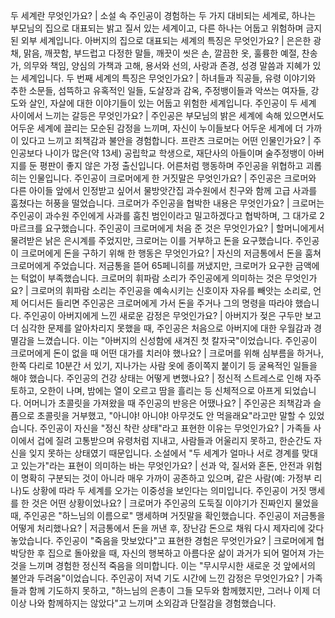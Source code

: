 두 세계란 무엇인가요?	| 소설 속 주인공이 경험하는 두 가지 대비되는 세계로, 하나는 부모님의 집으로 대표되는 밝고 질서 있는 세계이고, 다른 하나는 어둡고 위험하며 금지된 외부 세계입니다.
아버지의 집으로 대표되는 세계의 특징은 무엇인가요?	| 은은한 광채, 맑음, 깨끗함, 부드럽고 다정한 말들, 깨끗이 씻은 손, 깔끔한 옷, 훌륭한 예절, 찬송가, 의무와 책임, 양심의 가책과 고해, 용서와 선의, 사랑과 존경, 성경 말씀과 지혜가 있는 세계입니다.
두 번째 세계의 특징은 무엇인가요?	| 하녀들과 직공들, 유령 이야기와 추한 소문들, 섬뜩하고 유혹적인 일들, 도살장과 감옥, 주정뱅이들과 악쓰는 여자들, 강도와 살인, 자살에 대한 이야기들이 있는 어둡고 위험한 세계입니다.
주인공이 두 세계 사이에서 느끼는 갈등은 무엇인가요?	| 주인공은 부모님의 밝은 세계에 속해 있으면서도 어두운 세계에 끌리는 모순된 감정을 느끼며, 자신이 누이들보다 어두운 세계에 더 가까이 있다고 느끼고 죄책감과 불안을 경험합니다.
프란츠 크로머는 어떤 인물인가요?	| 주인공보다 나이가 많은(약 13세) 공립학교 학생으로, 재단사의 아들이며 술주정뱅이 아버지를 둔 평판이 좋지 않은 가정 출신입니다. 어른처럼 행동하며 주인공을 위협하고 괴롭히는 인물입니다.
주인공이 크로머에게 한 거짓말은 무엇인가요?	| 주인공은 크로머와 다른 아이들 앞에서 인정받고 싶어서 물방앗간집 과수원에서 친구와 함께 고급 사과를 훔쳤다는 허풍을 떨었습니다.
크로머가 주인공을 협박한 내용은 무엇인가요?	| 크로머는 주인공이 과수원 주인에게 사과를 훔친 범인이라고 밀고하겠다고 협박하며, 그 대가로 2마르크를 요구했습니다.
주인공이 크로머에게 처음 준 것은 무엇인가요?	| 할머니에게서 물려받은 낡은 은시계를 주었지만, 크로머는 이를 거부하고 돈을 요구했습니다.
주인공이 크로머에게 돈을 구하기 위해 한 행동은 무엇인가요?	| 자신의 저금통에서 돈을 훔쳐 크로머에게 주었습니다. 저금통을 뜯어 65페니히를 꺼냈지만, 크로머가 요구한 금액에는 턱없이 부족했습니다.
크로머의 휘파람 소리가 주인공에게 의미하는 것은 무엇인가요?	| 크로머의 휘파람 소리는 주인공을 예속시키는 신호이자 자유를 빼앗는 소리로, 언제 어디서든 들리면 주인공은 크로머에게 가서 돈을 주거나 그의 명령을 따라야 했습니다.
주인공이 아버지에게 느낀 새로운 감정은 무엇인가요?	| 아버지가 젖은 구두만 보고 더 심각한 문제를 알아차리지 못했을 때, 주인공은 처음으로 아버지에 대한 우월감과 경멸감을 느꼈습니다. 이는 "아버지의 신성함에 새겨진 첫 칼자국"이었습니다.
주인공이 크로머에게 돈이 없을 때 어떤 대가를 치러야 했나요?	| 크로머를 위해 심부름을 하거나, 한쪽 다리로 10분간 서 있기, 지나가는 사람 옷에 종이쪽지 붙이기 등 굴욕적인 일들을 해야 했습니다.
주인공의 건강 상태는 어떻게 변했나요?	| 정신적 스트레스로 인해 자주 토하고, 오한이 나며, 밤에는 열이 오르고 땀을 흘리는 등 신체적으로 아프게 되었습니다.
어머니가 초콜릿을 가져왔을 때 주인공의 반응은 어땠나요?	| 주인공은 죄책감과 슬픔으로 초콜릿을 거부했고, "아니야! 아니야! 아무것도 안 먹을래요"라고만 말할 수 있었습니다.
주인공이 자신을 "정신 착란 상태"라고 표현한 이유는 무엇인가요?	| 가족들 사이에서 겁에 질려 고통받으며 유령처럼 지내고, 사람들과 어울리지 못하고, 한순간도 자신을 잊지 못하는 상태였기 때문입니다.
소설에서 "두 세계가 얼마나 서로 경계를 맞대고 있는가"라는 표현이 의미하는 바는 무엇인가요?	| 선과 악, 질서와 혼돈, 안전과 위험이 명확히 구분되는 것이 아니라 매우 가까이 공존하고 있으며, 같은 사람(예: 가정부 리나)도 상황에 따라 두 세계를 오가는 이중성을 보인다는 의미입니다.
주인공이 거짓 맹세를 한 것은 어떤 상황이었나요?	| 크로머가 주인공의 도둑질 이야기가 진짜인지 물었을 때, 주인공은 "하느님의 이름으로" 맹세하며 거짓말을 확인했습니다.
주인공이 저금통을 어떻게 처리했나요?	| 저금통에서 돈을 꺼낸 후, 장난감 돈으로 채워 다시 제자리에 갖다 놓았습니다.
주인공이 "죽음을 맛보았다"고 표현한 경험은 무엇인가요?	| 크로머에게 협박당한 후 집으로 돌아왔을 때, 자신의 행복하고 아름다운 삶이 과거가 되어 멀어져 가는 것을 느끼며 경험한 정신적 죽음을 의미합니다. 이는 "무시무시한 새로운 것 앞에서의 불안과 두려움"이었습니다.
주인공이 저녁 기도 시간에 느낀 감정은 무엇인가요?	| 가족들과 함께 기도하지 못하고, "하느님의 은총이 그들 모두와 함께했지만, 그러나 이제 더 이상 나와 함께하지는 않았다"고 느끼며 소외감과 단절감을 경험했습니다.